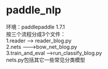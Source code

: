 # paddle_nlp
环境：paddlepaddle 1.7.1                                                                                                        
按三个流程分成3个文件：                                                                                                               
1.reader --> reader_blog.py                                                                                                      
2.nets --->bow_net_blog.py                                                                                                      
3.train_and_eval -->run_classify_blog.py                                                                                         
nets.py包括其它一些常见分类模型

